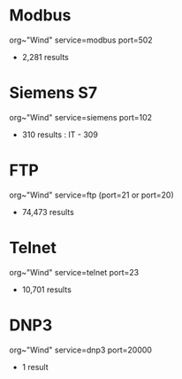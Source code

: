 # Modbus
org~"Wind" service=modbus port=502
- 2,281 results

# Siemens S7
org~"Wind" service=siemens port=102
- 310 results : IT - 309

# FTP
org~"Wind" service=ftp (port=21 or port=20)
- 74,473 results


# Telnet
org~"Wind" service=telnet port=23
- 10,701 results


# DNP3
org~"Wind" service=dnp3 port=20000
- 1 result
